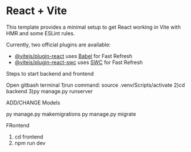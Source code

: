 # React + Vite

This template provides a minimal setup to get React working in Vite with HMR and some ESLint rules.

Currently, two official plugins are available:

- [@vitejs/plugin-react](https://github.com/vitejs/vite-plugin-react/blob/main/packages/plugin-react/README.md) uses [Babel](https://babeljs.io/) for Fast Refresh
- [@vitejs/plugin-react-swc](https://github.com/vitejs/vite-plugin-react-swc) uses [SWC](https://swc.rs/) for Fast Refresh

Steps to start backend and frontend

Open gitbash terminal
1)run command: source .venv/Scripts/activate
2)cd backend
3)py manage.py runserver

ADD/CHANGE Models

py manage.py makemigrations
py manage.py migrate


FRontend
1) cd frontend
2) npm run dev